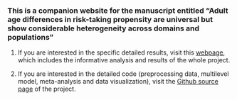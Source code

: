 ###  This is a companion website for the manuscript entitled “Adult age differences in risk-taking propensity are universal but show considerable heterogeneity across domains and populations”

1. If you are interested in the specific detailed results, visit this [webpage](https://cdsbasel.github.io/ageriskmeta/age_risktaking_metaanalysis), which includes the informative analysis and results of the whole project. 

2. If you are interested in the detailed code (preprocessing data, multilevel model, meta-analysis and data visualization), visit the [Github source page](https://github.com/cdsbasel/ageriskmeta) of the project.
